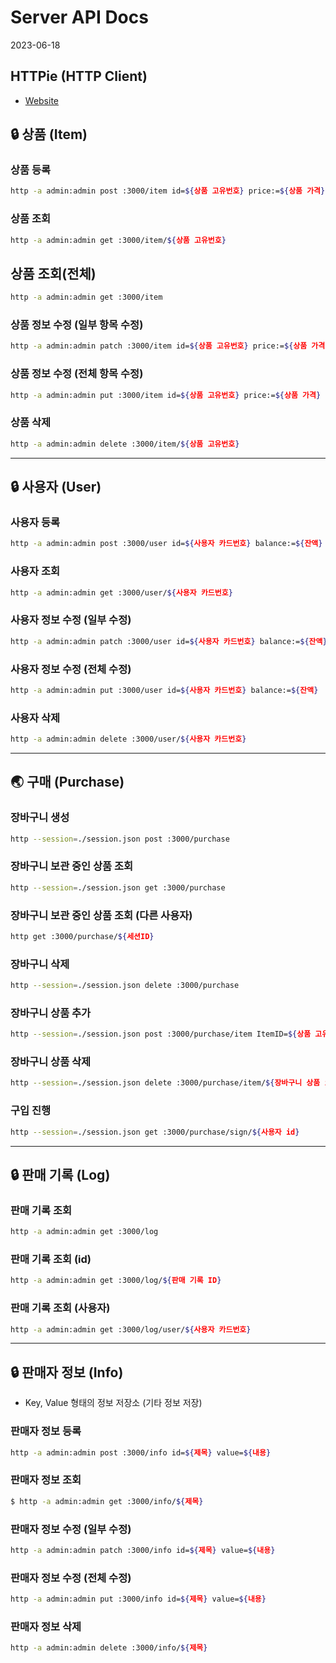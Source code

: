 # Server API Docs
2023-06-18

## HTTPie (HTTP Client)
- [Website](https://httpie.io/)

## 🔒 상품 (Item)

### 상품 등록
```bash
http -a admin:admin post :3000/item id=${상품 고유번호} price:=${상품 가격} count:=${상품 개수}
```

### 상품 조회
```bash
http -a admin:admin get :3000/item/${상품 고유번호}
```

## 상품 조회(전체)
```bash
http -a admin:admin get :3000/item
```

### 상품 정보 수정 (일부 항목 수정)
```bash
http -a admin:admin patch :3000/item id=${상품 고유번호} price:=${상품 가격} count:=${상품 개수}
```

### 상품 정보 수정 (전체 항목 수정)
```bash
http -a admin:admin put :3000/item id=${상품 고유번호} price:=${상품 가격} count:=${상품 개수}
```

### 상품 삭제
```bash
http -a admin:admin delete :3000/item/${상품 고유번호}
```

---
## 🔒 사용자 (User)

### 사용자 등록
```bash
http -a admin:admin post :3000/user id=${사용자 카드번호} balance:=${잔액}
```

### 사용자 조회
```bash
http -a admin:admin get :3000/user/${사용자 카드번호}
```

### 사용자 정보 수정 (일부 수정)
```bash
http -a admin:admin patch :3000/user id=${사용자 카드번호} balance:=${잔액}
```

### 사용자 정보 수정 (전체 수정)
```bash
http -a admin:admin put :3000/user id=${사용자 카드번호} balance:=${잔액}
```

### 사용자 삭제
```bash
http -a admin:admin delete :3000/user/${사용자 카드번호}
```

---
## 🌏 구매 (Purchase)

### 장바구니 생성
```bash
http --session=./session.json post :3000/purchase
```

### 장바구니 보관 중인 상품 조회
```bash
http --session=./session.json get :3000/purchase
```

### 장바구니 보관 중인 상품 조회 (다른 사용자)
```bash
http get :3000/purchase/${세션ID}
```

### 장바구니 삭제
```bash
http --session=./session.json delete :3000/purchase
```

### 장바구니 상품 추가
```bash
http --session=./session.json post :3000/purchase/item ItemID=${상품 고유번호} count:=${상품 개수}
```

### 장바구니 상품 삭제
```bash
http --session=./session.json delete :3000/purchase/item/${장바구니 상품 id}
```

### 구입 진행
```bash
http --session=./session.json get :3000/purchase/sign/${사용자 id}
```

---
## 🔒 판매 기록 (Log)

### 판매 기록 조회
```bash
http -a admin:admin get :3000/log
```

### 판매 기록 조회 (id)
```bash
http -a admin:admin get :3000/log/${판매 기록 ID}
```

### 판매 기록 조회 (사용자)
```bash
http -a admin:admin get :3000/log/user/${사용자 카드번호}
```

---
## 🔒 판매자 정보 (Info)
- Key, Value 형태의 정보 저장소 (기타 정보 저장)

### 판매자 정보 등록
```bash
http -a admin:admin post :3000/info id=${제목} value=${내용}
```

### 판매자 정보 조회
```bash
$ http -a admin:admin get :3000/info/${제목}
```

### 판매자 정보 수정 (일부 수정)
```bash
http -a admin:admin patch :3000/info id=${제목} value=${내용}
```

### 판매자 정보 수정 (전체 수정)
```bash
http -a admin:admin put :3000/info id=${제목} value=${내용}
```


### 판매자 정보 삭제
```bash
http -a admin:admin delete :3000/info/${제목}
```